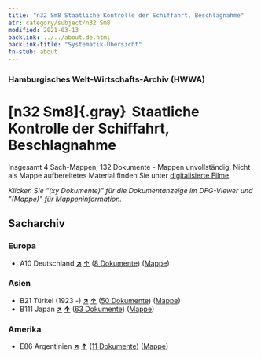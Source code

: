 ```yaml
---
title: "n32 Sm8 Staatliche Kontrolle der Schiffahrt, Beschlagnahme"
etr: category/subject/n32 Sm8
modified: 2021-03-13
backlink: ../../about.de.html
backlink-title: "Systematik-Übersicht"
fn-stub: about
---
```


### Hamburgisches Welt-Wirtschafts-Archiv (HWWA)
# [n32 Sm8]{.gray}&#8201; Staatliche Kontrolle der Schiffahrt, Beschlagnahme&#160; 




Insgesamt 4 Sach-Mappen, 132 Dokumente - Mappen unvollständig.
Nicht als Mappe aufbereitetes Material finden Sie unter [digitalisierte Filme](/film/h1_sh).

_Klicken Sie "(xy Dokumente)" für die Dokumentanzeige im DFG-Viewer und "(Mappe)" für Mappeninformation._

## Sacharchiv




### Europa

- A10 Deutschland [**&nearr;**](../../../geo/i/126128/about.de.html "Deutschland (alle Mappen)") [**&uarr;**](../../../geo/about.de.html#A10 "Ländersystematik") (<a href="https://pm20.zbw.eu/dfgview/sh/126128,145578" title="über: Deutschland : Staatliche Kontrolle der Schiffahrt, Beschlagnahme" target="_blank">8 Dokumente</a>) ([Mappe](http://purl.org/pressemappe20/folder/sh/126128,145578))

### Asien

- B21 Türkei (1923 -) [**&nearr;**](../../../geo/i/141111/about.de.html "Türkei (1923 -) (alle Mappen)") [**&uarr;**](../../../geo/about.de.html#B21 "Ländersystematik") (<a href="https://pm20.zbw.eu/dfgview/sh/141111,145578" title="über: Türkei (1923 -) : Staatliche Kontrolle der Schiffahrt, Beschlagnahme" target="_blank">50 Dokumente</a>) ([Mappe](http://purl.org/pressemappe20/folder/sh/141111,145578))
- B111 Japan [**&nearr;**](../../../geo/i/141272/about.de.html "Japan (alle Mappen)") [**&uarr;**](../../../geo/about.de.html#B111 "Ländersystematik") (<a href="https://pm20.zbw.eu/dfgview/sh/141272,145578" title="über: Japan : Staatliche Kontrolle der Schiffahrt, Beschlagnahme" target="_blank">63 Dokumente</a>) ([Mappe](http://purl.org/pressemappe20/folder/sh/141272,145578))

### Amerika

- E86 Argentinien [**&nearr;**](../../../geo/i/141692/about.de.html "Argentinien (alle Mappen)") [**&uarr;**](../../../geo/about.de.html#E86 "Ländersystematik") (<a href="https://pm20.zbw.eu/dfgview/sh/141692,145578" title="über: Argentinien : Staatliche Kontrolle der Schiffahrt, Beschlagnahme" target="_blank">11 Dokumente</a>) ([Mappe](http://purl.org/pressemappe20/folder/sh/141692,145578))


